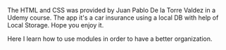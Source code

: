The HTML and CSS was provided by Juan Pablo De la Torre Valdez in a Udemy course. The app it's a car insurance using a local DB with help of Local Storage. Hope you enjoy it.

Here I learn how to use modules in order to have a better organization.
